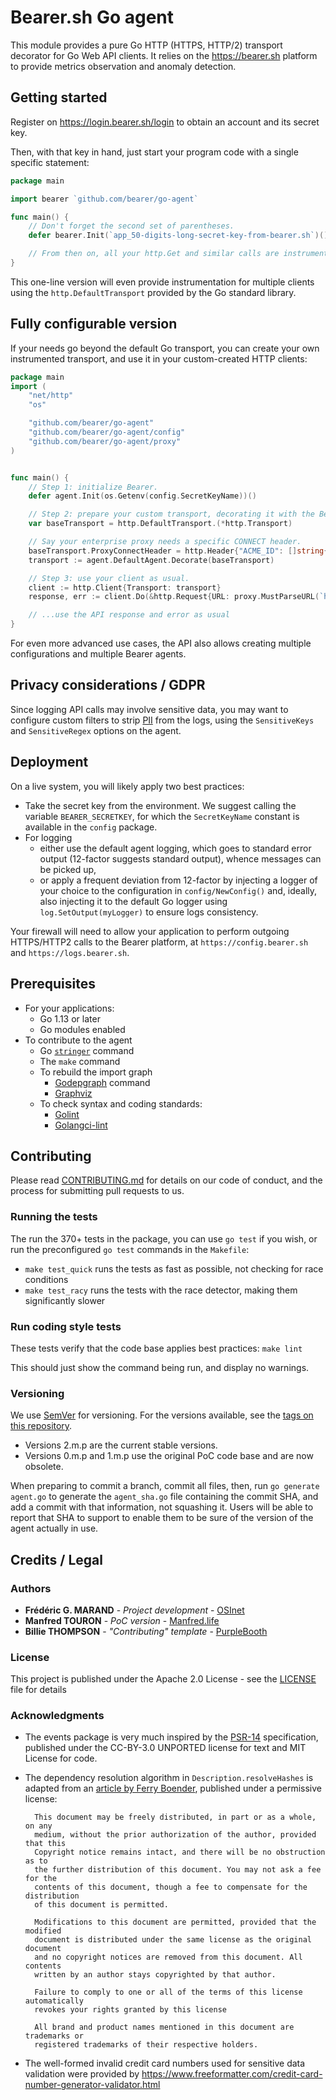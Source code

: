 # Bearer.sh Go agent

This module provides a pure Go HTTP (HTTPS, HTTP/2) transport decorator for Go
Web API clients. It relies on the https://bearer.sh platform to provide
metrics observation and anomaly detection.


## Getting started

Register on https://login.bearer.sh/login to obtain an account and its secret key.

Then, with that key in hand, just start your program code with a single specific statement:

```go
package main

import bearer `github.com/bearer/go-agent`

func main() {
    // Don't forget the second set of parentheses.
    defer bearer.Init(`app_50-digits-long-secret-key-from-bearer.sh`)()

    // From then on, all your http.Get and similar calls are instrumented.
}
```

This one-line version will even provide instrumentation for multiple clients using
the `http.DefaultTransport` provided by the Go standard library.


## Fully configurable version

If your needs go beyond the default Go transport, you can create your own instrumented
transport, and use it in your custom-created HTTP clients:

```go
package main 
import (
	"net/http"
	"os"

	"github.com/bearer/go-agent"
	"github.com/bearer/go-agent/config"
	"github.com/bearer/go-agent/proxy"
)


func main() {
	// Step 1: initialize Bearer.
	defer agent.Init(os.Getenv(config.SecretKeyName))()

	// Step 2: prepare your custom transport, decorating it with the Bearer agent.
	var baseTransport = http.DefaultTransport.(*http.Transport)

	// Say your enterprise proxy needs a specific CONNECT header.
	baseTransport.ProxyConnectHeader = http.Header{"ACME_ID": []string{"some secret"}}
	transport := agent.DefaultAgent.Decorate(baseTransport)

	// Step 3: use your client as usual.
	client := http.Client{Transport: transport}
	response, err := client.Do(&http.Request{URL: proxy.MustParseURL(`http://someurl.tld/path`)})

    // ...use the API response and error as usual
}
```

For even more advanced use cases, the API also allows creating multiple
configurations and multiple Bearer agents.


## Privacy considerations  / GDPR

Since logging API calls may involve sensitive data, you may want to configure
custom filters to strip [PII](https://gdpr.eu/eu-gdpr-personal-data/) from the 
logs, using the `SensitiveKeys` and `SensitiveRegex` options on the agent.


## Deployment

On a live system, you will likely apply two best practices:

- Take the secret key from the environment. We suggest calling the variable
  `BEARER_SECRETKEY`, for which the `SecretKeyName` constant is available in the
  `config` package.
- For logging
  - either use the default agent logging, which goes to standard error output 
    (12-factor suggests standard output), whence messages can be picked up, 
  - or apply a frequent deviation from 12-factor by injecting a logger of your
    choice to the configuration in `config/NewConfig()` and, ideally, also
    injecting it to the default Go logger using `log.SetOutput(myLogger)` to
    ensure logs consistency.
     
Your firewall will need to allow your application to perform outgoing HTTPS/HTTP2
calls to the Bearer platform, at `https://config.bearer.sh` and `https://logs.bearer.sh`.


## Prerequisites

- For your applications:
  - Go 1.13 or later
  - Go modules enabled
- To contribute to the agent
  - Go [`stringer`](https://pkg.go.dev/golang.org/x/tools/cmd?tab=overview) command
  - The `make` command    
  - To rebuild the import graph
    - [Godepgraph](https://github.com/kisielk/godepgraph) command
    - [Graphviz](https://graphviz.org/)
  - To check syntax and coding standards:
    - [Golint](https://github.com/golang/lint)
    - [Golangci-lint](https://github.com/golangci/golangci-lint)
    

## Contributing

Please read [CONTRIBUTING.md](https://example.com) for details on our code of 
conduct, and the process for submitting pull requests to us.


### Running the tests

The run the 370+ tests in the package, you can use `go test` if you wish, or run
the preconfigured `go test` commands in the `Makefile`:

- `make test_quick` runs the tests as fast as possible, not checking for race conditions
- `make test_racy` runs the tests with the race detector, making them significantly slower


### Run coding style tests

These tests verify that the code base applies best practices: `make lint`

This should just show the command being run, and display no warnings.

### Versioning

We use [SemVer](http://semver.org/) for versioning. For the versions available,
see the [tags on this repository](https://code.osinet.fr/OSInet/bearer-go-agent/releases). 

- Versions 2.m.p are the current stable versions.
- Versions 0.m.p and 1.m.p use the original PoC code base and are now obsolete.

When preparing to commit a branch, commit all files, then, run `go generate agent.go` 
to generate the `agent_sha.go` file containing the commit SHA, and add a commit
with that information, not squashing it. Users will be able to report that SHA
to support to enable them to be sure of the version of the agent actually in use.
 

## Credits / Legal
### Authors

- **Frédéric G. MARAND** - *Project development* - [OSInet](https://osinet.fr/go)
- **Manfred TOURON** - *PoC version* - [Manfred.life](https://manfred.life)
- **Billie THOMPSON** - *"Contributing" template* - [PurpleBooth](https://github.com/PurpleBooth)

<!-- See also the list of [contributors](https://github.com/your/project/contributors) who participated in this project. -->


### License

This project is published under the Apache 2.0 License - see the [LICENSE](LICENSE) file for details


### Acknowledgments

- The events package is very much inspired by the 
  [PSR-14](https://www.php-fig.org/psr/psr-14/) specification, published under 
  the CC-BY-3.0 UNPORTED license for text and MIT License for code.
- The dependency resolution algorithm in `Description.resolveHashes` is adapted
  from an [article by Ferry Boender], published under a permissive license:
  
        This document may be freely distributed, in part or as a whole, on any
        medium, without the prior authorization of the author, provided that this
        Copyright notice remains intact, and there will be no obstruction as to
        the further distribution of this document. You may not ask a fee for the
        contents of this document, though a fee to compensate for the distribution
        of this document is permitted.
    
        Modifications to this document are permitted, provided that the modified
        document is distributed under the same license as the original document
        and no copyright notices are removed from this document. All contents
        written by an author stays copyrighted by that author.
    
        Failure to comply to one or all of the terms of this license automatically
        revokes your rights granted by this license
    
        All brand and product names mentioned in this document are trademarks or
        registered trademarks of their respective holders.
- The well-formed invalid credit card numbers used for sensitive data validation
  were provided by https://www.freeformatter.com/credit-card-number-generator-validator.html
  
[article by Ferry Boender]: https://www.electricmonk.nl/docs/dependency_resolving_algorithm/dependency_resolving_algorithm.html
